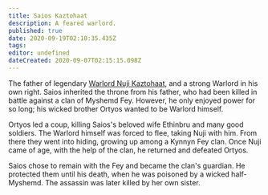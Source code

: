 ```yaml
---
title: Saios Kaztohaat
description: A feared warlord.
published: true
date: 2020-09-19T02:10:35.435Z
tags: 
editor: undefined
dateCreated: 2020-09-07T02:15:15.098Z
---
```


The father of legendary [Warlord Nuji Kaztohaat](/historical-figures/nuji-kaztohaat "wikilink"), and a strong Warlord in his own right. Saios inherited the throne from his father, who had been killed in battle against a clan of Myshemd Fey. However, he only enjoyed power for so long; his wicked brother Ortyos wanted to be Warlord himself.

Ortyos led a coup, killing Saios's beloved wife Ethinbru and many good soldiers. The Warlord himself was forced to flee, taking Nuji with him. From there they went into hiding, growing up among a Kynnyn Fey clan. Once Nuji came of age, with the help of the clan, he returned and defeated Ortyos.

Saios chose to remain with the Fey and became the clan's guardian. He protected them until his death, when he was poisoned by a wicked half-Myshemd. The assassin was later killed by her own sister.